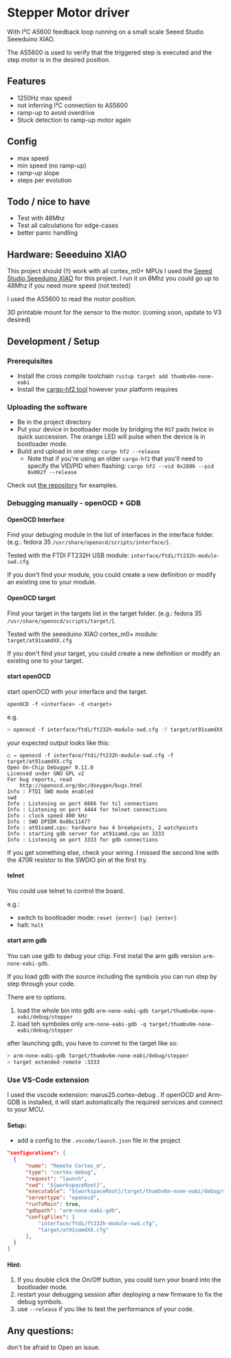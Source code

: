 # Stepper Motor driver

With I²C A5600 feedback loop running on a small scale Seeed Studio Seeeduino XIAO.

The AS5600 is used to verify that the triggered step is executed and the step motor is in the desired position.

## Features 

- 1250Hz max speed
- not inferring I²C connection to AS5600
- ramp-up to avoid overdrive
- Stuck detection to ramp-up motor again

## Config

- max speed 
- min speed (no ramp-up)
- ramp-up slope
- steps per evolution

## Todo / nice to have

- Test with 48Mhz
- Test all calculations for edge-cases
- better panic handling

## Hardware: Seeeduino XIAO

This project should (!!) work with all cortex_m0+ MPUs I used the [Seeed Studio Seeeduino XIAO](http://wiki.seeedstudio.com/Seeeduino-XIAO/) for this project.
I run it on 8Mhz you could go up to 48Mhz if you need more speed (not tested)

I used the AS5600 to read the motor position.

3D printable mount for the sensor to the motor: (coming soon, update to V3 desired)


## Development / Setup

### Prerequisites

- Install the cross compile toolchain `rustup target add thumbv6m-none-eabi`
- Install the [cargo-hf2 tool](https://crates.io/crates/cargo-hf2) however your
  platform requires

### Uploading the software

- Be in the project directory
- Put your device in bootloader mode by bridging the `RST` pads _twice_ in
  quick succession. The orange LED will pulse when the device is in bootloader
  mode.
- Build and upload in one step: `cargo hf2 --release`
  - Note that if you're using an older `cargo-hf2` that you'll need to specify
    the VID/PID when flashing: `cargo hf2 --vid 0x2886 --pid 0x002f --release`

Check out [the
repository](https://github.com/atsamd-rs/atsamd/tree/master/boards/xiao_m0/examples)
for examples.


### Debugging manually - openOCD + GDB

#### OpenOCD Interface

Find your debuging module in the list of interfaces in the interface folder. (e.g.: fedora 35 `/usr/share/openocd/scripts/interface/`). 

Tested with the FTDI FT232H USB module: `interface/ftdi/ft232h-module-swd.cfg`

If you don't find your module, you could create a new definition or modify an existing one to your module.

#### OpenOCD target

Find your target in the targets list in the target folder. (e.g.: fedora 35 `/usr/share/openocd/scripts/target/`). 

Tested with the seeeduino XIAO cortex_m0+ module: `target/at91samdXX.cfg`

If you don't find your target, you could create a new definition or modify an existing one to your target.


#### start openOCD

start openOCD with your interface and the target.

`openOCD -f <interface> -d <target>`

e.g.
```sh
> openocd -f interface/ftdi/ft232h-module-swd.cfg -f target/at91samdXX.cfg
```

your expected output looks like this:

```
○ → openocd -f interface/ftdi/ft232h-module-swd.cfg -f target/at91samdXX.cfg
Open On-Chip Debugger 0.11.0
Licensed under GNU GPL v2
For bug reports, read
	http://openocd.org/doc/doxygen/bugs.html
Info : FTDI SWD mode enabled
swd
Info : Listening on port 6666 for tcl connections
Info : Listening on port 4444 for telnet connections
Info : clock speed 400 kHz
Info : SWD DPIDR 0x0bc11477
Info : at91samd.cpu: hardware has 4 breakpoints, 2 watchpoints
Info : starting gdb server for at91samd.cpu on 3333
Info : Listening on port 3333 for gdb connections
```

If you get something else, check your wiring. I missed the second line with the 470R resistor to the SWDIO pin at the first try.

#### telnet

You could use telnet to control the board.

e.g.:

- switch to bootloader mode: `reset {enter} {up} {enter}`
- halt: `halt`

#### start arm gdb

You can use gdb to debug your chip. First instal the arm gdb version `arm-none-eabi-gdb`.

If you load gdb with the source including the symbols you can run step by step through your code.

There are to options. 
1. load the whole bin into gdb `arm-none-eabi-gdb target/thumbv6m-none-eabi/debug/stepper`
2. load teh symboles only `arm-none-eabi-gdb -q target/thumbv6m-none-eabi/debug/stepper`

after launching gdb, you have to connet to the target like so:

```sh
> arm-none-eabi-gdb target/thumbv6m-none-eabi/debug/stepper
> target extended-remote :3333
```

### Use VS-Code extension

I used the vscode extension: marus25.cortex-debug . If openOCD and Arm-GDB is installed, it will start automatically the required services and connect to your MCU.

#### Setup:

- add a config to the `.vscode/launch.json` file in the project

```json
"configurations": [
  {
      "name": "Remote Cortex_m",
      "type": "cortex-debug",
      "request": "launch",
      "cwd": "${workspaceRoot}",
      "executable": "${workspaceRoot}/target/thumbv6m-none-eabi/debug/stepper",
      "servertype": "openocd",
      "runToMain": true,
      "gdbpath": "arm-none-eabi-gdb",
      "configFiles": [
          "interface/ftdi/ft232h-module-swd.cfg",
          "target/at91samdXX.cfg"
      ],
  }
]
```    

#### Hint:

1. If you double click the On/Off button, you could turn your board into the bootloader mode.
2. restart your debugging session after deploying a new firmware to fix the debug symbols.
3. use `--release` if you like to test the performance of your code.

## Any questions:

don't be afraid to Open an issue.
